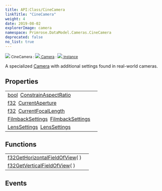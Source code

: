 ```yaml
---
title: API:Class/CineCamera
linkTitle: "CineCamera"
weight: 4
date: 2019-08-02
explorerImage: camera
namespace: Primrose.DataModel.Cameras.CineCamera
deprecated: false
no_list: true
---
```

<small class="inheritance">
<span class="" href="/docs/api-reference/Class/CineCamera"><img src="/icons/silk/camera.png"/>&nbsp;CineCamera</span>&nbsp;:&nbsp;<a class="" href="/docs/api-reference/Class/Camera"><img src="/icons/silk/camera.png"/>&nbsp;Camera</a>&nbsp;:&nbsp;<a class="" href="/docs/api-reference/Class/Instance"><img src="/icons/silk/default.png"/>&nbsp;Instance</a></small>
<p class="summary">

A specialized <a href="/docs/api-reference/Class/Camera/" >Camera</a> with additional settings found in real-world cameras.

</p>
 
## Properties
 
<table class="studiohide">
<tbody>
<tr class="function-row ">
<td style="vertical-align:top;white-space:normal;">
<div>
<a class="type" href="/docs/api-reference/System/Primitives#boolean">bool</a><span class="method-body" style="text-indent: -2em; padding-left: 0.5em"><a class="name" href="ConstrainAspectRatio">ConstrainAspectRatio</a></span></td>
<td style="vertical-align:top;white-space:normal;">
</td>
</tr>

<tr class="function-row ">
<td style="vertical-align:top;white-space:normal;">
<div>
<a class="type" href="/docs/api-reference/System/Primitives#single">f32</a><span class="method-body" style="text-indent: -2em; padding-left: 0.5em"><a class="name" href="CurrentAperture">CurrentAperture</a></span></td>
<td style="vertical-align:top;white-space:normal;">
</td>
</tr>

<tr class="function-row ">
<td style="vertical-align:top;white-space:normal;">
<div>
<a class="type" href="/docs/api-reference/System/Primitives#single">f32</a><span class="method-body" style="text-indent: -2em; padding-left: 0.5em"><a class="name" href="CurrentFocalLength">CurrentFocalLength</a></span></td>
<td style="vertical-align:top;white-space:normal;">
</td>
</tr>

<tr class="function-row ">
<td style="vertical-align:top;white-space:normal;">
<div>
<a class="type" href="/docs/api-reference/DataType/FilmbackSettings">FilmbackSettings</a><span class="method-body" style="text-indent: -2em; padding-left: 0.5em"><a class="name" href="FilmbackSettings">FilmbackSettings</a></span></td>
<td style="vertical-align:top;white-space:normal;">
</td>
</tr>

<tr class="function-row ">
<td style="vertical-align:top;white-space:normal;">
<div>
<a class="type" href="/docs/api-reference/DataType/LensSettings">LensSettings</a><span class="method-body" style="text-indent: -2em; padding-left: 0.5em"><a class="name" href="LensSettings">LensSettings</a></span></td>
<td style="vertical-align:top;white-space:normal;">
</td>
</tr>

</tbody>
</table>
 
## Functions
 
<table class="studiohide">
<tbody>
<tr class="function-row ">
<td style="vertical-align:top;white-space:normal;">
<div>
<a class="type" href="/docs/api-reference/System/Primitives#single">f32</a><span class="method-body" style="text-indent: -2em;"><a class="method-name  " href="GetHorizontalFieldOfView">GetHorizontalFieldOfView</a></span><span style="display: inline-block">( <span class="param" style="white-space: nowrap"></span> )</span></span></div></td>
<td style="vertical-align:top;white-space:normal;">
</td>
</tr>

<tr class="function-row ">
<td style="vertical-align:top;white-space:normal;">
<div>
<a class="type" href="/docs/api-reference/System/Primitives#single">f32</a><span class="method-body" style="text-indent: -2em;"><a class="method-name  " href="GetVerticalFieldOfView">GetVerticalFieldOfView</a></span><span style="display: inline-block">( <span class="param" style="white-space: nowrap"></span> )</span></span></div></td>
<td style="vertical-align:top;white-space:normal;">
</td>
</tr>

</tbody>
</table>
 
## Events
 
<table class="studiohide">
<tbody>
</tbody>
</table>
<b>
</b>
<div class="inheritors">
<ul class="root">
</ul>
</div>
